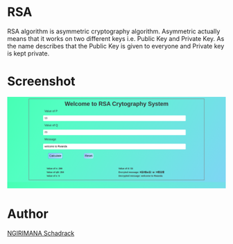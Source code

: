 # RSA

RSA algorithm is asymmetric cryptography algorithm. Asymmetric actually means that it works on two different keys i.e. Public Key and Private Key. As the name describes that the Public Key is given to everyone and Private key is kept private.
# Screenshot
![](output.png)

# Author 
  [NGIRIMANA Schadrack](https://github.com/ngirimana)
